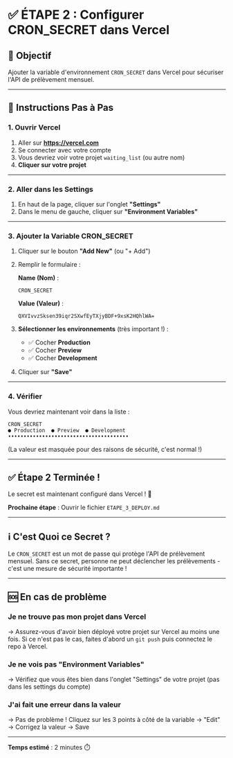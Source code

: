 # ✅ ÉTAPE 2 : Configurer CRON_SECRET dans Vercel

## 🎯 Objectif
Ajouter la variable d'environnement `CRON_SECRET` dans Vercel pour sécuriser l'API de prélèvement mensuel.

---

## 📝 Instructions Pas à Pas

### 1. Ouvrir Vercel

1. Aller sur **https://vercel.com**
2. Se connecter avec votre compte
3. Vous devriez voir votre projet `waiting_list` (ou autre nom)
4. **Cliquer sur votre projet**

---

### 2. Aller dans les Settings

1. En haut de la page, cliquer sur l'onglet **"Settings"**
2. Dans le menu de gauche, cliquer sur **"Environment Variables"**

---

### 3. Ajouter la Variable CRON_SECRET

1. Cliquer sur le bouton **"Add New"** (ou "+ Add")

2. Remplir le formulaire :

   **Name (Nom)** :
   ```
   CRON_SECRET
   ```

   **Value (Valeur)** :
   ```
   QXVIvvzSksen39iqr2SXwfEyTXjyBDF+9xsK2HQhlWA=
   ```

3. **Sélectionner les environnements** (très important !) :
   - ✅ Cocher **Production**
   - ✅ Cocher **Preview**  
   - ✅ Cocher **Development**

4. Cliquer sur **"Save"**

---

### 4. Vérifier

Vous devriez maintenant voir dans la liste :

```
CRON_SECRET
● Production  ● Preview  ● Development
•••••••••••••••••••••••••••••••••••••••
```

(La valeur est masquée pour des raisons de sécurité, c'est normal !)

---

## ✅ Étape 2 Terminée !

Le secret est maintenant configuré dans Vercel ! 🎉

**Prochaine étape** : Ouvrir le fichier `ETAPE_3_DEPLOY.md`

---

## ℹ️ C'est Quoi ce Secret ?

Le `CRON_SECRET` est un mot de passe qui protège l'API de prélèvement mensuel. Sans ce secret, personne ne peut déclencher les prélèvements - c'est une mesure de sécurité importante !

---

## 🆘 En cas de problème

### Je ne trouve pas mon projet dans Vercel
→ Assurez-vous d'avoir bien déployé votre projet sur Vercel au moins une fois. Si ce n'est pas le cas, faites d'abord un `git push` puis connectez le repo à Vercel.

### Je ne vois pas "Environment Variables"
→ Vérifiez que vous êtes bien dans l'onglet "Settings" de votre projet (pas dans les settings du compte)

### J'ai fait une erreur dans la valeur
→ Pas de problème ! Cliquez sur les 3 points à côté de la variable → "Edit" → Corrigez la valeur → Save

---

**Temps estimé** : 2 minutes ⏱️
